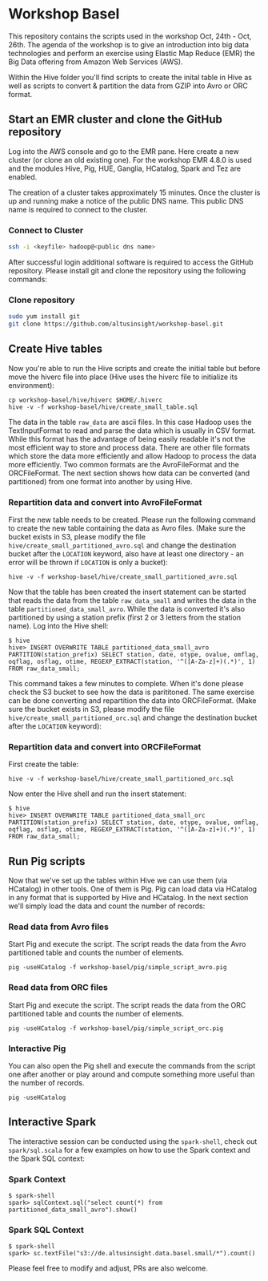 # Workshop Basel

This repository contains the scripts used in the workshop Oct, 24th - Oct, 26th. The agenda of the workshop is to give an introduction into big data technologies and perform an exercise using Elastic Map Reduce (EMR) the Big Data offering from Amazon Web Services (AWS).

Within the Hive folder you'll find scripts to create the inital table in Hive as well as scripts to convert & partition the data from GZIP into Avro or ORC format.

## Start an EMR cluster and clone the GitHub repository

Log into the AWS console and go to the EMR pane. Here create a new cluster (or clone an old existing one). For the workshop EMR 4.8.0 is used and the modules Hive, Pig, HUE, Ganglia, HCatalog, Spark and Tez are enabled.

The creation of a cluster takes approximately 15 minutes. Once the cluster is up and running make a notice of the public DNS name. This public DNS name is required to connect to the cluster.

### Connect to Cluster

```bash
ssh -i <keyfile> hadoop@<public dns name>
```

After successful login additional software is required to access the GitHub repository. Please install git and clone the repository using the following commands:

### Clone repository
```bash
sudo yum install git
git clone https://github.com/altusinsight/workshop-basel.git
```

## Create Hive tables
Now you're able to run the Hive scripts and create the initial table but before move the hiverc file into place (Hive uses the hiverc file to initialize its environment):

```
cp workshop-basel/hive/hiverc $HOME/.hiverc
hive -v -f workshop-basel/hive/create_small_table.sql
```

The data in the table ```raw_data``` are ascii files. In this case Hadoop uses the TextInputFormat to read and parse the data which is usually in CSV format. While this format has the advantage of being easily readable it's not the most efficient way to store and process data. There are other file formats which store the data more efficiently and allow Hadoop to process the data more efficiently. Two common formats are the AvroFileFormat and the ORCFileFormat. The next section shows how data can be converted (and partitioned) from one format into another by using Hive.

### Repartition data and convert into AvroFileFormat

First the new table needs to be created. Please run the following command to create the new table containing the data as Avro files. (Make sure the bucket exists in S3, please modify the file ```hive/create_small_partitioned_avro.sql``` and change the destination bucket after the ```LOCATION``` keyword, also have at least one directory - an error will be thrown if ```LOCATION``` is only a bucket):

```
hive -v -f workshop-basel/hive/create_small_partitioned_avro.sql
```
Now that the table has been created the insert statement can be started that reads the data from the table ```raw_data_small``` and writes the data in the table ```partitioned_data_small_avro```. While the data is converted it's also partitioned by using a station prefix (first 2 or 3 letters from the station name). Log into the Hive shell:
```
$ hive
hive> INSERT OVERWRITE TABLE partitioned_data_small_avro  PARTITION(station_prefix) SELECT station, date, otype, ovalue, omflag, oqflag, osflag, otime, REGEXP_EXTRACT(station, '^([A-Za-z]+)(.*)', 1) FROM raw_data_small;
```

This command takes a few minutes to complete. When it's done please check the S3 bucket to see how the data is parititoned. The same exercise can be done converting and repartition the data into ORCFileFormat. (Make sure the bucket exists in S3, please modify the file ```hive/create_small_partitioned_orc.sql``` and change the destination bucket after the ```LOCATION``` keyword):

### Repartition data and convert into ORCFileFormat

First create the table:
```
hive -v -f workshop-basel/hive/create_small_partitioned_orc.sql
```

Now enter the Hive shell and run the insert statement:

```
$ hive
hive> INSERT OVERWRITE TABLE partitioned_data_small_orc  PARTITION(station_prefix) SELECT station, date, otype, ovalue, omflag, oqflag, osflag, otime, REGEXP_EXTRACT(station, '^([A-Za-z]+)(.*)', 1) FROM raw_data_small;
```

## Run Pig scripts

Now that we've set up the tables within Hive we can use them (via HCatalog) in other tools. One of them is Pig. Pig can load data via HCatalog in any format that is supported by Hive and HCatalog. In the next section we'll simply load the data and count the number of records:

### Read data from Avro files

Start Pig and execute the script. The script reads the data from the Avro partitioned table and counts the number of elements.
```
pig -useHCatalog -f workshop-basel/pig/simple_script_avro.pig
```

### Read data from ORC files

Start Pig and execute the script. The script reads the data from the ORC partitioned table and counts the number of elements.
```
pig -useHCatalog -f workshop-basel/pig/simple_script_orc.pig
```

### Interactive Pig

You can also open the Pig shell and execute the commands from the script one after another or play around and compute something more useful than the number of records.
```
pig -useHCatalog
```


## Interactive Spark

The interactive session can be conducted using the ```spark-shell```, check out ```spark/sql.scala``` for a few examples on how to use the Spark context and the Spark SQL context:

### Spark Context
```
$ spark-shell
spark> sqlContext.sql("select count(*) from partitioned_data_small_avro").show()

```

### Spark SQL Context
```
$ spark-shell
spark> sc.textFile("s3://de.altusinsight.data.basel.small/*").count()
```

Please feel free to modify and adjust, PRs are also welcome.
